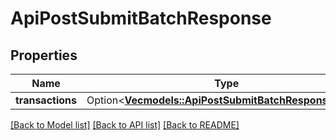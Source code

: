 # ApiPostSubmitBatchResponse

## Properties

Name | Type | Description | Notes
------------ | ------------- | ------------- | -------------
**transactions** | Option<[**Vec<models::ApiPostSubmitBatchResponseEntry>**](apiPostSubmitBatchResponseEntry.md)> |  | [optional]

[[Back to Model list]](../README.md#documentation-for-models) [[Back to API list]](../README.md#documentation-for-api-endpoints) [[Back to README]](../README.md)


